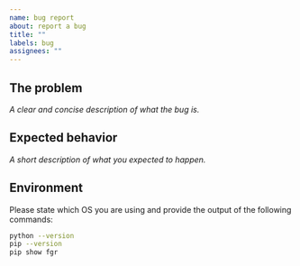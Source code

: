 ```yaml
---
name: bug report
about: report a bug
title: ""
labels: bug
assignees: ""
---
```


## The problem

_A clear and concise description of what the bug is._

## Expected behavior

_A short description of what you expected to happen._

## Environment

Please state which OS you are using and provide the output of the following commands:

```bash
python --version
pip --version
pip show fgr
```
